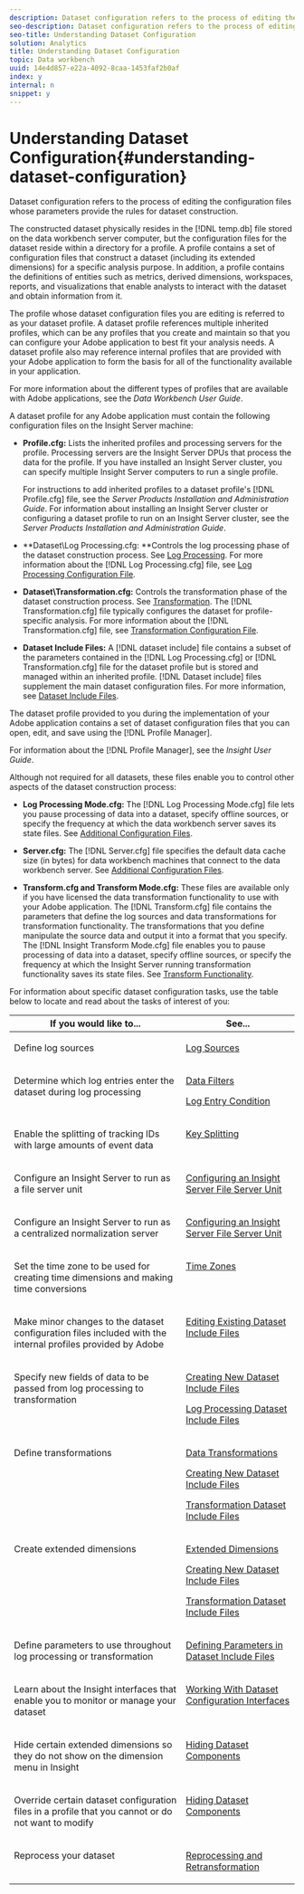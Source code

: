 ```yaml
---
description: Dataset configuration refers to the process of editing the configuration files whose parameters provide the rules for dataset construction.
seo-description: Dataset configuration refers to the process of editing the configuration files whose parameters provide the rules for dataset construction.
seo-title: Understanding Dataset Configuration
solution: Analytics
title: Understanding Dataset Configuration
topic: Data workbench
uuid: 14e4d857-e22a-4092-8caa-1453faf2b0af
index: y
internal: n
snippet: y
---
```


# Understanding Dataset Configuration{#understanding-dataset-configuration}

Dataset configuration refers to the process of editing the configuration files whose parameters provide the rules for dataset construction.

 The constructed dataset physically resides in the [!DNL temp.db] file stored on the data workbench server computer, but the configuration files for the dataset reside within a directory for a profile. A profile contains a set of configuration files that construct a dataset (including its extended dimensions) for a specific analysis purpose. In addition, a profile contains the definitions of entities such as metrics, derived dimensions, workspaces, reports, and visualizations that enable analysts to interact with the dataset and obtain information from it.

The profile whose dataset configuration files you are editing is referred to as your dataset profile. A dataset profile references multiple inherited profiles, which can be any profiles that you create and maintain so that you can configure your Adobe application to best fit your analysis needs. A dataset profile also may reference internal profiles that are provided with your Adobe application to form the basis for all of the functionality available in your application.

For more information about the different types of profiles that are available with Adobe applications, see the *Data Workbench User Guide*.

<!--
c_req_config_files.xml
-->

A dataset profile for any Adobe application must contain the following configuration files on the Insight Server machine:

* **Profile.cfg:** Lists the inherited profiles and processing servers for the profile. Processing servers are the Insight Server DPUs that process the data for the profile. If you have installed an Insight Server cluster, you can specify multiple Insight Server computers to run a single profile.

  For instructions to add inherited profiles to a dataset profile's [!DNL Profile.cfg] file, see the *Server Products Installation and Administration Guide*. For information about installing an Insight Server cluster or configuring a dataset profile to run on an Insight Server cluster, see the *Server Products Installation and Administration Guide*. 

* **Dataset\Log Processing.cfg: **Controls the log processing phase of the dataset construction process. See [Log Processing](../../home/c-dataset-const-proc/c-dataset-constr.md#concept-8a63892878004dc389c7dad784fcb061). For more information about the [!DNL Log Processing.cfg] file, see [Log Processing Configuration File](../../home/c-dataset-const-proc/c-log-proc-config-file/c-log-proc-config-file.md#concept-20e3148be47841a1b33ae55d23667d33). 

* **Dataset\Transformation.cfg:** Controls the transformation phase of the dataset construction process. See [Transformation](../../home/c-dataset-const-proc/c-dataset-constr.md#concept-88f72e0897a744b5bc03df5039264dda). The [!DNL Transformation.cfg] file typically configures the dataset for profile-specific analysis. For more information about the [!DNL Transformation.cfg] file, see [Transformation Configuration File](../../home/c-dataset-const-proc/c-trans-config-file/c-trans-config-file.md#concept-cfe9e04d11fd43d980cec36c3c7af211). 

* **Dataset Include Files:** A [!DNL dataset include] file contains a subset of the parameters contained in the [!DNL Log Processing.cfg] or [!DNL Transformation.cfg] file for the dataset profile but is stored and managed within an inherited profile. [!DNL Dataset include] files supplement the main dataset configuration files. For more information, see [Dataset Include Files](../../home/c-dataset-const-proc/c-dataset-inc-files/c-dataset-inc-files.md#concept-a9b6a30edfc942b0b2a2888a0a8989df).

The dataset profile provided to you during the implementation of your Adobe application contains a set of dataset configuration files that you can open, edit, and save using the [!DNL Profile Manager].

For information about the [!DNL Profile Manager], see the *Insight User Guide*.

<!--
c_addl_config_files.xml
-->

Although not required for all datasets, these files enable you to control other aspects of the dataset construction process:

* **Log Processing Mode.cfg:** The [!DNL Log Processing Mode.cfg] file lets you pause processing of data into a dataset, specify offline sources, or specify the frequency at which the data workbench server saves its state files. See [Additional Configuration Files](../../home/c-dataset-const-proc/c-add-config-files/c-add-config-files.md#concept-1afef4f88f1e467ab4326875fd1d3004). 

* **Server.cfg:** The [!DNL Server.cfg] file specifies the default data cache size (in bytes) for data workbench machines that connect to the data workbench server. See [Additional Configuration Files](../../home/c-dataset-const-proc/c-add-config-files/c-add-config-files.md#concept-1afef4f88f1e467ab4326875fd1d3004). 

* **Transform.cfg and Transform Mode.cfg:** These files are available only if you have licensed the data transformation functionality to use with your Adobe application. The [!DNL Transform.cfg] file contains the parameters that define the log sources and data transformations for transformation functionality. The transformations that you define manipulate the source data and output it into a format that you specify. The [!DNL Insight Transform Mode.cfg] file enables you to pause processing of data into a dataset, specify offline sources, or specify the frequency at which the Insight Server running transformation functionality saves its state files. See [Transform Functionality](../../home/c-dataset-const-proc/c-transf-func/c-transf-func.md#concept-d845aa29494f4a93984b5698a82dde8d).

<!--
c_next_steps.xml
-->

For information about specific dataset configuration tasks, use the table below to locate and read about the tasks of interest of you:

<table id="table_394CFB5135274545B5DA37952EC6943E"> 
 <thead> 
  <tr valign="top"> 
   <th colname="col1" class="entry"> If you would like to... </th> 
   <th colname="col2" class="entry"> See... </th> 
  </tr> 
 </thead>
 <tbody> 
  <tr valign="top"> 
   <td colname="col1"> <p>Define log sources </p> </td> 
   <td colname="col2"> <p><a href="../../home/c-dataset-const-proc/c-log-proc-config-file/c-log-sources.md#concept-6714c720fac044cbb9af003bf401b2ea" format="dita" scope="local"> Log Sources </a> </p> </td> 
  </tr> 
  <tr valign="top"> 
   <td colname="col1"> <p>Determine which log entries enter the dataset during log processing </p> </td> 
   <td colname="col2"> <p> <a href="../../home/c-dataset-const-proc/c-log-proc-config-file/c-info-log-proc-param.md#concept-41bd49bf6b64442d91c232ec67529a3d" format="dita" scope="local"> Data Filters</a> </p> <p> <a href="../../home/c-dataset-const-proc/c-log-proc-config-file/c-info-log-proc-param.md#concept-ecaff95cee4e40bc90f81e099c5fc934" format="dita" scope="local"> Log Entry Condition</a> </p> </td> 
  </tr> 
  <tr valign="top"> 
   <td colname="col1"> <p>Enable the splitting of tracking IDs with large amounts of event data </p> </td> 
   <td colname="col2"> <p><a href="../../home/c-dataset-const-proc/c-log-proc-config-file/c-info-log-proc-param.md#concept-64b416bbe42f4d689f90df246f7f7caf" format="dita" scope="local"> Key Splitting</a> </p> </td> 
  </tr> 
  <tr valign="top"> 
   <td colname="col1"> <p>Configure an Insight Server to run as a file server unit </p> </td> 
   <td colname="col2"> <p><a href="../../home/c-dataset-const-proc/c-log-proc-config-file/c-ins-svr-file-svr-unit.md#concept-995abff3fce34e439fb3f7f47191c80d" format="dita" scope="local"> Configuring an Insight Server File Server Unit </a> </p> </td> 
  </tr> 
  <tr valign="top"> 
   <td colname="col1"> <p>Configure an Insight Server to run as a centralized normalization server </p> </td> 
   <td colname="col2"> <p><a href="../../home/c-dataset-const-proc/c-log-proc-config-file/c-ins-svr-file-svr-unit.md#concept-995abff3fce34e439fb3f7f47191c80d" format="dita" scope="local"> Configuring an Insight Server File Server Unit </a> </p> </td> 
  </tr> 
  <tr valign="top"> 
   <td colname="col1"> <p>Set the time zone to be used for creating time dimensions and making time conversions </p> </td> 
   <td colname="col2"> <p><a href="../../home/c-dataset-const-proc/c-trans-config-file/c-spec-trans-param/c-time-zones.md#concept-9cf16b1cb4874f7d85e1dd950fdb4956" format="dita" scope="local"> Time Zones </a> </p> </td> 
  </tr> 
  <tr valign="top"> 
   <td colname="col1"> <p>Make minor changes to the dataset configuration files included with the internal profiles provided by Adobe </p> </td> 
   <td colname="col2"> <p><a href="../../home/c-dataset-const-proc/c-dataset-inc-files/c-work-dataset-inc-files/t-edit-ex-dataset-inc-files.md#task-456c04e38ebc425fb35677a6bb6aa077" format="dita" scope="local"> Editing Existing Dataset Include Files </a> </p> </td> 
  </tr> 
  <tr valign="top"> 
   <td colname="col1"> <p>Specify new fields of data to be passed from log processing to transformation </p> </td> 
   <td colname="col2"> <p> <a href="../../home/c-dataset-const-proc/c-dataset-inc-files/c-work-dataset-inc-files/t-create-new-dataset-inc-files.md#task-b29f30605c374a6ca747ac843337b06e" format="dita" scope="local"> Creating New Dataset Include Files </a> </p> <p> <a href="../../home/c-dataset-const-proc/c-dataset-inc-files/c-types-dataset-inc-files/c-log-proc-dataset-inc-files/c-log-proc-dataset-inc-files.md#concept-999475a22519432e98844622ca95b6ab" format="dita" scope="local"> Log Processing Dataset Include Files </a> </p> </td> 
  </tr> 
  <tr valign="top"> 
   <td colname="col1"> <p>Define transformations </p> </td> 
   <td colname="col2"> <p> <a href="../../home/c-dataset-const-proc/c-data-trans/c-data-trans.md#concept-99c6f5e6e5194adb9e98afdc0e91cf38" format="dita" scope="local"> Data Transformations </a> </p> <p> <a href="../../home/c-dataset-const-proc/c-dataset-inc-files/c-work-dataset-inc-files/t-create-new-dataset-inc-files.md#task-b29f30605c374a6ca747ac843337b06e" format="dita" scope="local"> Creating New Dataset Include Files </a> </p> <p> <a href="../../home/c-dataset-const-proc/c-dataset-inc-files/c-types-dataset-inc-files/c-trans-dataset-inc-files.md#concept-c64aa78ed9ce40b8a0f4932c82ff5ace" format="dita" scope="local"> Transformation Dataset Include Files </a> </p> </td> 
  </tr> 
  <tr valign="top"> 
   <td colname="col1"> <p>Create extended dimensions </p> </td> 
   <td colname="col2"> <p> <a href="../../home/c-dataset-const-proc/c-ex-dim/c-ex-dim.md#concept-79b9e2b3f5794833b8b73b003f06ddca" format="dita" scope="local"> Extended Dimensions </a> </p> <p> <a href="../../home/c-dataset-const-proc/c-dataset-inc-files/c-work-dataset-inc-files/t-create-new-dataset-inc-files.md#task-b29f30605c374a6ca747ac843337b06e" format="dita" scope="local"> Creating New Dataset Include Files </a> </p> <p> <a href="../../home/c-dataset-const-proc/c-dataset-inc-files/c-types-dataset-inc-files/c-trans-dataset-inc-files.md#concept-c64aa78ed9ce40b8a0f4932c82ff5ace" format="dita" scope="local"> Transformation Dataset Include Files </a> </p> </td> 
  </tr> 
  <tr valign="top"> 
   <td colname="col1"> <p>Define parameters to use throughout log processing or transformation </p> </td> 
   <td colname="col2"> <p><a href="../../home/c-dataset-const-proc/c-dataset-inc-files/c-def-param-dataset-inc-files/c-def-param-dataset-inc-files.md#concept-5ad06acc8dc44bf2a99643fafdd56b50" format="dita" scope="local"> Defining Parameters in Dataset Include Files </a> </p> </td> 
  </tr> 
  <tr valign="top"> 
   <td colname="col1"> <p>Learn about the Insight interfaces that enable you to monitor or manage your dataset </p> </td> 
   <td colname="col2"> <p><a href="../../home/c-dataset-const-proc/c-dataset-config-tools/c-dataset-config-int/c-dataset-config-int.md#concept-0ea33a52ce234ec8951e7b4430fbc5ab" format="dita" scope="local"> Working With Dataset Configuration Interfaces </a> </p> </td> 
  </tr> 
  <tr valign="top"> 
   <td colname="col1"> <p>Hide certain extended dimensions so they do not show on the dimension menu in Insight </p> </td> 
   <td colname="col2"> <p><a href="../../home/c-dataset-const-proc/c-dataset-config-tools/c-hide-dataset-comp/c-hide-dataset-comp.md#concept-50d9a004736f42f6b0aa7cde0d6148ff" format="dita" scope="local"> Hiding Dataset Components </a> </p> </td> 
  </tr> 
  <tr valign="top"> 
   <td colname="col1"> <p>Override certain dataset configuration files in a profile that you cannot or do not want to modify </p> </td> 
   <td colname="col2"> <p><a href="../../home/c-dataset-const-proc/c-dataset-config-tools/c-hide-dataset-comp/c-hide-dataset-comp.md#concept-50d9a004736f42f6b0aa7cde0d6148ff" format="dita" scope="local"> Hiding Dataset Components </a> </p> </td> 
  </tr> 
  <tr valign="top"> 
   <td colname="col1"> <p>Reprocess your dataset </p> </td> 
   <td colname="col2"> <p><a href="../../home/c-dataset-const-proc/c-reproc-retrans/c-reproc-retrans.md#concept-6d82a173e4ab4111b673e7c2477d0823" format="dita" scope="local"> Reprocessing and Retransformation </a> </p> </td> 
  </tr> 
 </tbody> 
</table>

